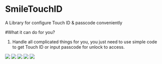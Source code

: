 # SmileTouchID
A Library for configure Touch ID &amp; passcode conveniently

#What it can do for you?

1. Handle all complicated things for you, you just need to use simple code to get Touch ID or input passcode for unlock to access.

![](https://raw.githubusercontent.com/liu044100/SmileTouchID/master/demo_gif/demo1.gif)
![](https://raw.githubusercontent.com/liu044100/SmileTouchID/master/demo_gif/demo2.gif)
![](https://raw.githubusercontent.com/liu044100/SmileTouchID/master/demo_gif/demo3.gif)
![](https://raw.githubusercontent.com/liu044100/SmileTouchID/master/demo_gif/demo4.png)
![](https://raw.githubusercontent.com/liu044100/SmileTouchID/master/demo_gif/demo5.png)
